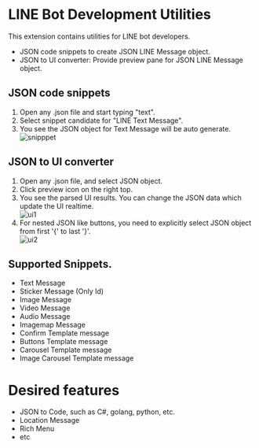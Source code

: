 # LINE Bot Development Utilities
This extension contains utilities for LINE bot developers.

- JSON code snippets to create JSON LINE Message object.
- JSON to UI converter: Provide preview pane for JSON LINE Message object.

## JSON code snippets
1. Open any .json file and start typing "text".
1. Select snippet candidate for "LINE Text Message".
1. You see the JSON object for Text Message will be auto generate.<br/>
![snipppet](https://raw.githubusercontent.com/kenakamu/LINEBotDeveloperUtil/master/readme_images/snippet.gif)

## JSON to UI converter
1. Open any .json file, and select JSON object.
1. Click preview icon on the right top.
1. You see the parsed UI results. You can change the JSON data which update the UI realtime.<br/>
![ui1](https://raw.githubusercontent.com/kenakamu/LINEBotDeveloperUtil/master/readme_images/UI1.gif)
1. For nested JSON like buttons, you need to explicitly select JSON object from first '{' to last '}'. <br/>
![ui2](https://raw.githubusercontent.com/kenakamu/LINEBotDeveloperUtil/master/readme_images/UI2.gif)

## Supported Snippets.
- Text Message
- Sticker Message (Only Id)
- Image Message
- Video Message
- Audio Message
- Imagemap Message
- Confirm Template message
- Buttons Template message
- Carousel Template message
- Image Carousel Template message

# Desired features
- JSON to Code, such as C#, golang, python, etc.
- Location Message
- Rich Menu
- etc